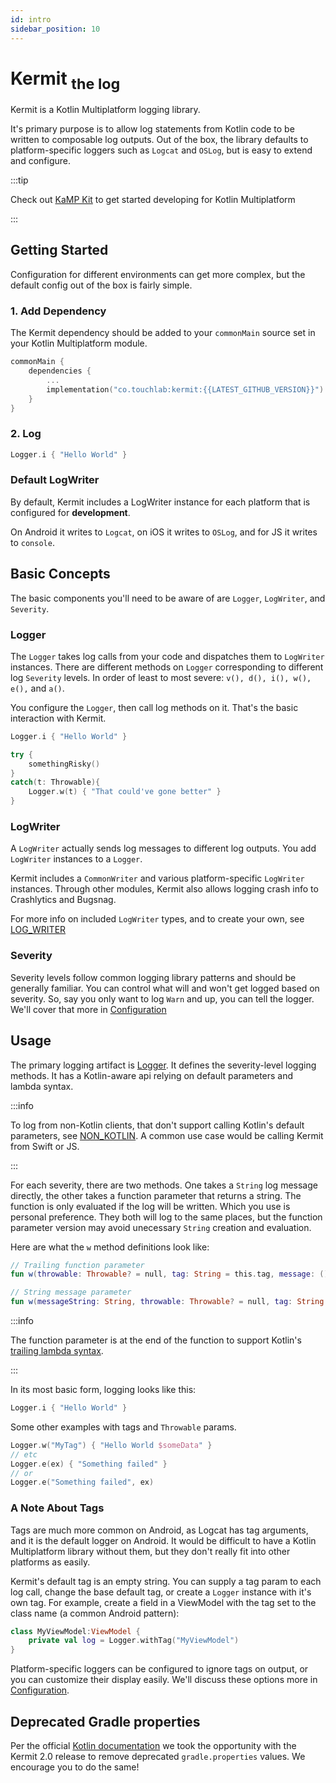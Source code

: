 ```yaml
---
id: intro
sidebar_position: 10
---
```


# Kermit <sub>the log</sub>

Kermit is a Kotlin Multiplatform logging library.

It's primary purpose is to allow log statements from Kotlin code to be written to composable log outputs. Out of the box, the library defaults to platform-specific loggers such as `Logcat` and `OSLog`, but is easy to extend and configure.

:::tip

Check out [KaMP Kit](https://github.com/touchlab/KaMPKit) to get started developing for Kotlin Multiplatform

:::

## Getting Started

Configuration for different environments can get more complex, but the default config out of the box is fairly simple.

### 1. Add Dependency

The Kermit dependency should be added to your `commonMain` source set in your Kotlin Multiplatform module.

```kotlin
commonMain {
    dependencies {
        ...
        implementation("co.touchlab:kermit:{{LATEST_GITHUB_VERSION}}") //Add latest version
    }
}
```

### 2. Log

```kotlin
Logger.i { "Hello World" }
```

### Default LogWriter

By default, Kermit includes a LogWriter instance for each platform that is configured for **development**.

On Android it writes to `Logcat`, on iOS it writes to `OSLog`, and for JS it writes to `console`.

## Basic Concepts

The basic components you'll need to be aware of are `Logger`, `LogWriter`, and `Severity`.

### Logger

The `Logger` takes log calls from your code and dispatches them to `LogWriter` instances. There are different methods
on `Logger` corresponding to different log `Severity` levels. In order of least to most severe: `v(), d(), i(), w(), e(),` and `a()`.

You configure the `Logger`, then call log methods on it. That's the basic interaction with Kermit.

```kotlin
Logger.i { "Hello World" }

try {
    somethingRisky()
}
catch(t: Throwable){
    Logger.w(t) { "That could've gone better" }
}
```

### LogWriter

A `LogWriter` actually sends log messages to different log outputs. You add `LogWriter` instances to a `Logger`.

Kermit includes a `CommonWriter` and various platform-specific `LogWriter` instances. Through other modules, Kermit also allows logging crash info to Crashlytics and Bugsnag.

For more info on included `LogWriter` types, and to create your own, see [LOG_WRITER](details/LOG_WRITER.md)

### Severity

Severity levels follow common logging library patterns and should be generally familiar. You can control what will and won't get logged based on severity. So, say you only want to log `Warn` and up, you can tell the logger. We'll cover that more in [Configuration](#Configuration)

## Usage

The primary logging artifact is [Logger](https://github.com/touchlab/Kermit/blob/kpg/api_reformat2/kermit/src/commonMain/kotlin/co/touchlab/kermit/Logger.kt). It defines the severity-level logging methods. It has a Kotlin-aware api relying on default parameters and lambda syntax.

:::info

To log from non-Kotlin clients, that don't support calling Kotlin's default parameters, see [NON_KOTLIN](configuration/NON_KOTLIN.md). A common use case would be calling Kermit from Swift or JS.

:::

For each severity, there are two methods. One takes a `String` log message directly, the other takes a function parameter that returns a string. The function is only evaluated if the log will be written. Which you use is personal preference. They both will log to the same places, but the function parameter version may avoid unecessary `String` creation and evaluation.

Here are what the `w` method definitions look like:

```kotlin
// Trailing function parameter
fun w(throwable: Throwable? = null, tag: String = this.tag, message: () -> String)

// String message parameter
fun w(messageString: String, throwable: Throwable? = null, tag: String = this.tag)
```

:::info

The function parameter is at the end of the function to support Kotlin's [trailing lambda syntax](https://kotlinlang.org/docs/lambdas.html#passing-trailing-lambdas).

:::

In its most basic form, logging looks like this:

```kotlin
Logger.i { "Hello World" }
```

Some other examples with tags and `Throwable` params.

```kotlin
Logger.w("MyTag") { "Hello World $someData" }
// etc
Logger.e(ex) { "Something failed" }
// or
Logger.e("Something failed", ex)
```

### A Note About Tags

Tags are much more common on Android, as Logcat has tag arguments, and it is the default logger on Android. It would be difficult to have a Kotlin Multiplatform library without them, but they don't really fit into other platforms as easily.

Kermit's default tag is an empty string. You can supply a tag param to each log call, change the base default tag, or create a `Logger` instance with it's own tag. For example, create a field in a ViewModel with the tag set to the class name (a common Android pattern):

```kotlin
class MyViewModel:ViewModel {
	private val log = Logger.withTag("MyViewModel")
}
```

Platform-specific loggers can be configured to ignore tags on output, or you can customize their display easily. We'll discuss these options more in [Configuration](/configuration/index.md).

## Deprecated Gradle properties

Per the official [Kotlin documentation](https://kotlinlang.org/docs/multiplatform-compatibility-guide.html#deprecated-gradle-properties-for-hierarchical-structure-support) we took the opportunity 
with the Kermit 2.0 release to remove deprecated `gradle.properties` values.  We encourage you to do the same!